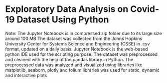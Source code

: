 # Exploratory Data Analysis on Covid-19 Dataset Using Python

Note: The Jupyter Notebook is in compressed zip folder due to its large size around 100 MB
The dataset was collected from the Johns Hopkins University Center for Systems Science and 
Engineering (CSSE) in .csv format, updated on a daily basis. 
Jupyter Notebook is the web-based python IDE used for the scripting purpose.
The dataset was preprocessed and cleaned with the help of the pandas library in Python. The 
preprocessed data was analyzed and visualized using libraries like matplotlib, seaborn, plotly 
and folium libraries was used for static, dynamic and interactive plots
